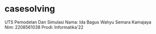 # casesolving
UTS Pemodelan Dan Simulasi
Nama: Ida Bagus Wahyu Semara Kamajaya
Nim: 2208561038
Prodi: Informatika'22
